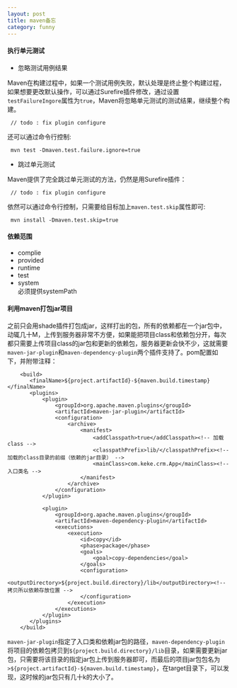 ```yaml
---
layout: post  
title: maven备忘 
category: funny  
---
```


#### 执行单元测试

 * 忽略测试用例结果
 
 Maven在构建过程中，如果一个测试用例失败，默认处理是终止整个构建过程，如果想要更改默认操作，可以通过Surefire插件修改，通过设置`testFailureIngore`属性为`true`，Maven将忽略单元测试的测试结果，继续整个构建。
 
~~~~  
 // todo : fix plugin configure  
~~~~
 
 还可以通过命令行控制:  
 
~~~~  
 mvn test -Dmaven.test.failure.ignore=true  
~~~~
 
 * 跳过单元测试
 
 Maven提供了完全跳过单元测试的方法，仍然是用Surefire插件：
 
~~~~  
 // todo : fix plugin configure  
~~~~
 
 
 依然可以通过命令行控制，只需要给目标加上`maven.test.skip`属性即可:  
 
~~~~  
 mvn install -Dmaven.test.skip=true  
~~~~
 
#### 依赖范围

 * complie
 * provided
 * runtime
 * test
 * system  
 必须提供systemPath

#### 利用maven打包jar项目

之前只会用shade插件打包成jar，这样打出的包，所有的依赖都在一个jar包中，动辄几十M，上传到服务器非常不方便，如果能把项目class和依赖包分开，每次都只需要上传项目class的jar包和更新的依赖包，服务器更新会快不少，这就需要`maven-jar-plugin`和`maven-dependency-plugin`两个插件支持了。pom配置如下，并附带注释：

~~~~  
    <build>  
       <finalName>${project.artifactId}-${maven.build.timestamp}</finalName>  
       <plugins>  
           <plugin>
               <groupId>org.apache.maven.plugins</groupId>
               <artifactId>maven-jar-plugin</artifactId>
               <configuration>
                   <archive>
                       <manifest>
                           <addClasspath>true</addClasspath><!-- 加载class -->
                           <classpathPrefix>lib/</classpathPrefix><!-- 加载的class目录的前缀（依赖的jar目录） -->
                           <mainClass>com.keke.crm.App</mainClass><!-- 入口类名 -->
                       </manifest>
                   </archive>
               </configuration>
           </plugin>

           <plugin>
               <groupId>org.apache.maven.plugins</groupId>
               <artifactId>maven-dependency-plugin</artifactId>
               <executions>
                   <execution>
                       <id>copy</id>
                       <phase>package</phase>
                       <goals>
                           <goal>copy-dependencies</goal>
                       </goals>
                       <configuration>
                           <outputDirectory>${project.build.directory}/lib</outputDirectory><!-- 拷贝所以依赖存放位置 -->
                       </configuration>
                   </execution>
               </executions>
           </plugin>
       </plugins>
    </build>

~~~~  

`maven-jar-plugin`指定了入口类和依赖jar包的路径，`maven-dependency-plugin` 将项目的依赖包拷贝到`${project.build.directory}/lib`目录，如果需要更新jar包，只需要将该目录的指定jar包上传到服务器即可，而最后的项目jar包包名为`>${project.artifactId}-${maven.build.timestamp}`，在target目录下，可以发现，这时候的jar包只有几十k的大小了。

